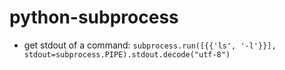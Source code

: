 # python-subprocess

- get stdout of a command:
`subprocess.run([{{'ls', '-l'}}], stdout=subprocess.PIPE).stdout.decode("utf-8")`
